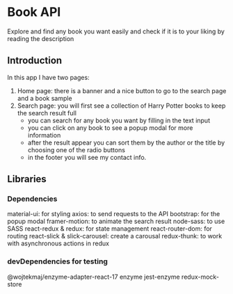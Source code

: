 # Book API

Explore and find any book you want easily and check if it is to your liking by reading the description

## Introduction

In this app I have two pages:

1. Home page: there is a banner and a nice button to go to the search page and a book sample
1. Search page: you will first see a collection of Harry Potter books to keep the search result full
   - you can search for any book you want by filling in the text input
   - you can click on any book to see a popup modal for more information
   - after the result appear you can sort them by the author or the title by choosing one of the radio buttons
   - in the footer you will see my contact info.

## Libraries

### Dependencies

material-ui: for styling
axios: to send requests to the API
bootstrap: for the popup modal
framer-motion: to animate the search result
node-sass: to use SASS
react-redux & redux: for state management
react-router-dom: for routing
react-slick & slick-carousel: create a carousal
redux-thunk: to work with asynchronous actions in redux

### devDependencies for testing

@wojtekmaj/enzyme-adapter-react-17
enzyme
jest-enzyme
redux-mock-store
